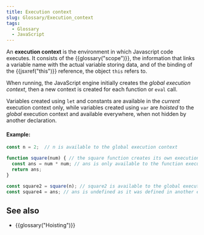 ```yaml
---
title: Execution context
slug: Glossary/Execution_context
tags:
  - Glossary
  - JavaScript
---
```


An **execution context** is the environment in which Javascript code executes. It consists of the {{glossary("scope")}}, the information that links a variable name with the actual variable storing data, and of the binding of the {{jsxref("this")}} reference, the object `this` refers to.

When running, the JavaScript engine initially creates the _global execution context_, then a new context is created for each function or `eval` call.

Variables created using `let` and constants are available in the _current_ execution context only, while variables created using `var` are _hoisted_ to the _global_ execution context and available everywhere, when not hidden by another declaration.

#### Example:
```js
const n = 2;  // n is available to the global execution context

function square(num) { // the square function creates its own execution context, when num is declared
  const ans = num * num; // ans is only available to the function execution context
  return ans;
}

const square2 = square(n); // square2 is available to the global execution context
const square4 = ans; // ans is undefined as it was defined in another execution context

```


## See also

- {{glossary("Hoisting")}} 
